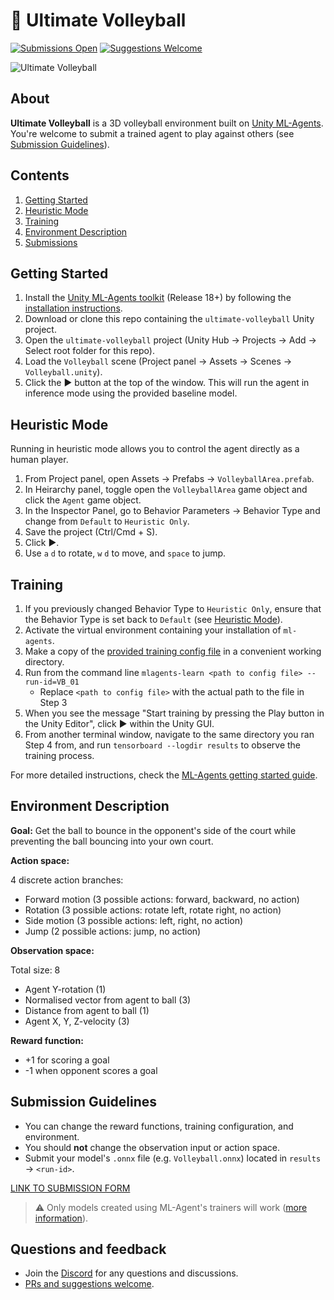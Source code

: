 # 🏐 Ultimate Volleyball
[![Submissions Open](https://img.shields.io/badge/submissions-open-blue)](https://bit.ly/ult-volleyball)
[![Suggestions Welcome](https://img.shields.io/badge/suggestions-welcome-success)](https://github.com/CoderOneHQ/ultimate-volleyball/issues)

![Ultimate Volleyball](https://uploads-ssl.webflow.com/5ed1e873ef82ae197179be22/610b97749b9ae970392eccf5_volleyball_2p.gif)

## About
**Ultimate Volleyball** is a 3D volleyball environment built on [Unity ML-Agents](https://unity.com/products/machine-learning-agents). You're welcome to submit a trained agent to play against others (see [Submission Guidelines](#submission-guidelines)).

## Contents
1. [Getting Started](#getting-started)
2. [Heuristic Mode](#heuristic-mode)
3. [Training](#training)
4. [Environment Description](#environment-description)
5. [Submissions](#submission-guidelines)

## Getting Started
1. Install the [Unity ML-Agents toolkit](https:github.com/Unity-Technologies/ml-agents) (Release 18+) by following the [installation instructions](https://github.com/Unity-Technologies/ml-agents/blob/release_18_docs/docs/Installation.md).
2. Download or clone this repo containing the `ultimate-volleyball` Unity project.
3. Open the `ultimate-volleyball` project (Unity Hub → Projects → Add → Select root folder for this repo).
4. Load the `Volleyball` scene (Project panel → Assets → Scenes → `Volleyball.unity`).
5. Click the ▶ button at the top of the window. This will run the agent in inference mode using the provided baseline model.

## Heuristic Mode
Running in heuristic mode allows you to control the agent directly as a human player.

1. From Project panel, open Assets → Prefabs → `VolleyballArea.prefab`.
2. In Heirarchy panel, toggle open the `VolleyballArea` game object and click the `Agent` game object.
3. In the Inspector Panel, go to Behavior Parameters → Behavior Type and change from `Default` to `Heuristic Only`. 
4. Save the project (Ctrl/Cmd + S).
5. Click ▶. 
6. Use `a` `d` to rotate, `w` `d` to move, and `space` to jump.

## Training

1. If you previously changed Behavior Type to `Heuristic Only`, ensure that the Behavior Type is set back to `Default` (see [Heuristic Mode](#heuristic-mode)).
2. Activate the virtual environment containing your installation of `ml-agents`.
3. Make a copy of the [provided training config file](config/Volleyball.yaml) in a convenient working directory.
4. Run from the command line `mlagents-learn <path to config file> --run-id=VB_01`
    - Replace `<path to config file>` with the actual path to the file in Step 3
5. When you see the message "Start training by pressing the Play button in the Unity Editor", click ▶ within the Unity GUI.
6. From another terminal window, navigate to the same directory you ran Step 4 from, and run `tensorboard --logdir results` to observe the training process. 

For more detailed instructions, check the [ML-Agents getting started guide](https://github.com/Unity-Technologies/ml-agents/blob/release_18_docs/docs/Getting-Started.md).

## Environment Description
**Goal:** Get the ball to bounce in the opponent's side of the court while preventing the ball bouncing into your own court.

**Action space:**

4 discrete action branches:
- Forward motion (3 possible actions: forward, backward, no action)
- Rotation (3 possible actions: rotate left, rotate right, no action)
- Side motion (3 possible actions: left, right, no action)
- Jump (2 possible actions: jump, no action)

**Observation space:**

Total size: 8
- Agent Y-rotation (1)
- Normalised vector from agent to ball (3)
- Distance from agent to ball (1)
- Agent X, Y, Z-velocity (3)

**Reward function:**
- +1 for scoring a goal
- -1 when opponent scores a goal

## Submission Guidelines
- You can change the reward functions, training configuration, and environment.
- You should **not** change the observation input or action space.
- Submit your model's `.onnx` file (e.g. `Volleyball.onnx`) located in `results` → `<run-id>`.

[LINK TO SUBMISSION FORM](https://bit.ly/ult-volleyball)

> ⚠️ Only models created using ML-Agent's trainers will work ([more information](https://github.com/Unity-Technologies/ml-agents/blob/main/docs/Unity-Inference-Engine.md)).

## Questions and feedback
- Join the [Discord](https://discord.gg/NkfgvRN) for any questions and discussions.
- [PRs and suggestions welcome](https://github.com/CoderOneHQ/ultimate-volleyball/issues).
